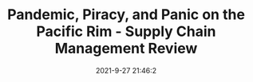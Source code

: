 ---
"title": "Pandemic, Piracy, and Panic on the Pacific Rim - Supply Chain Management Review"
"date": "2021-9-27 21:46:2"
"feed_name": "GOOGLENEWSDRILLING"
"feed_website": "https://news.google.com/search?q=drilling%2Bincident&hl=en-US&gl=US&ceid=US:en"
"feed_rss": "https://news.google.com/rss/search?q=drilling%2Bincident&hl=en-US&gl=US&ceid=US:en"
"link": "https://www.scmr.com/article/pandemic_piracy_and_panic_on_the_pacific_rim"
"source": "{'href': 'https://www.scmr.com', 'title': 'Supply Chain Management Review'}"
"file": "_posts/2021-1-1-3105f15e798257e195be799c445b70ef1e080c92.md"
"accident": "0"
"drilling": "0"
"dead": "0"
"injured": "0"
"arrested": "0"
"where": "unknown site"
"place": "unknown place"
---